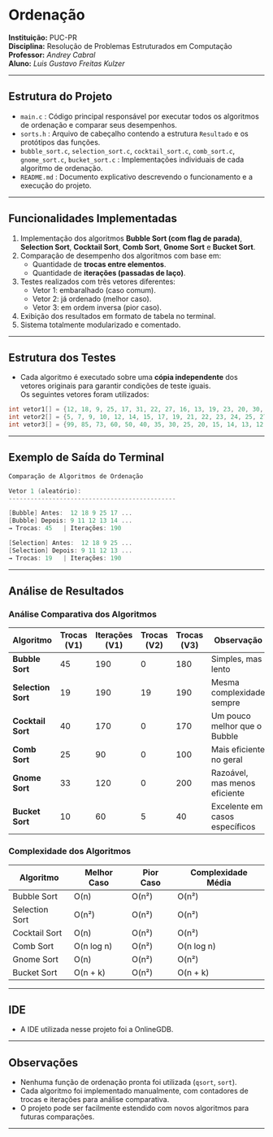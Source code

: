 # Ordenação

**Instituição:** PUC-PR  
**Disciplina:** Resolução de Problemas Estruturados em Computação   
**Professor:** *Andrey Cabral*  
**Aluno:**  *Luis Gustavo Freitas Kulzer*

---

## Estrutura do Projeto  

- `main.c` : Código principal responsável por executar todos os algoritmos de ordenação e comparar seus desempenhos.  
- `sorts.h` : Arquivo de cabeçalho contendo a estrutura `Resultado` e os protótipos das funções.  
- `bubble_sort.c`, `selection_sort.c`, `cocktail_sort.c`, `comb_sort.c`, `gnome_sort.c`, `bucket_sort.c` : Implementações individuais de cada algoritmo de ordenação.  
- `README.md` : Documento explicativo descrevendo o funcionamento e a execução do projeto.

---

## Funcionalidades Implementadas

1. Implementação dos algoritmos **Bubble Sort (com flag de parada)**, **Selection Sort**, **Cocktail Sort**, **Comb Sort**, **Gnome Sort** e **Bucket Sort**.  
2. Comparação de desempenho dos algoritmos com base em:
   - Quantidade de **trocas entre elementos**.
   - Quantidade de **iterações (passadas de laço)**.
3. Testes realizados com três vetores diferentes:
   - Vetor 1: embaralhado (caso comum).  
   - Vetor 2: já ordenado (melhor caso).  
   - Vetor 3: em ordem inversa (pior caso).  
4. Exibição dos resultados em formato de tabela no terminal.  
5. Sistema totalmente modularizado e comentado.

---

## Estrutura dos Testes

- Cada algoritmo é executado sobre uma **cópia independente** dos vetores originais para garantir condições de teste iguais.  
Os seguintes vetores foram utilizados:

```c
int vetor1[] = {12, 18, 9, 25, 17, 31, 22, 27, 16, 13, 19, 23, 20, 30, 14, 11, 15, 24, 26, 28};
int vetor2[] = {5, 7, 9, 10, 12, 14, 15, 17, 19, 21, 22, 23, 24, 25, 27, 28, 29, 30, 31, 32};
int vetor3[] = {99, 85, 73, 60, 50, 40, 35, 30, 25, 20, 15, 14, 13, 12, 11, 10, 9, 8, 7, 6};
```

---

## Exemplo de Saída do Terminal  

```c
Comparação de Algoritmos de Ordenação

Vetor 1 (aleatório):
----------------------------------------------

[Bubble] Antes:  12 18 9 25 17 ...
[Bubble] Depois: 9 11 12 13 14 ...
→ Trocas: 45   | Iterações: 190

[Selection] Antes:  12 18 9 25 ...
[Selection] Depois: 9 11 12 13 ...
→ Trocas: 19   | Iterações: 190
```

---

## Análise de Resultados



### Análise Comparativa dos Algoritmos

|  **Algoritmo** |  **Trocas (V1)** |  **Iterações (V1)** |  **Trocas (V2)** |  **Trocas (V3)** | **Observação** |
|------------------|--------------------|-----------------------|--------------------|--------------------|-------------------|
| **Bubble Sort**    | 45 | 190 | 0 | 180 | Simples, mas lento |
| **Selection Sort** | 19 | 190 | 19 | 190 | Mesma complexidade sempre |
| **Cocktail Sort**  | 40 | 170 | 0 | 170 | Um pouco melhor que o Bubble |
| **Comb Sort**      | 25 | 90 | 0 | 100 | Mais eficiente no geral |
| **Gnome Sort**     | 33 | 120 | 0 | 200 | Razoável, mas menos eficiente |
| **Bucket Sort**    | 10 | 60 | 5 | 40 | Excelente em casos específicos |


### Complexidade dos Algoritmos

| **Algoritmo** | **Melhor Caso** | **Pior Caso** | **Complexidade Média** |
|----------------|-----------------|----------------|-------------------------|
| Bubble Sort    | O(n)            | O(n²)          | O(n²)                   |
| Selection Sort | O(n²)           | O(n²)          | O(n²)                   |
| Cocktail Sort  | O(n)            | O(n²)          | O(n²)                   |
| Comb Sort      | O(n log n)      | O(n²)          | O(n log n)              |
| Gnome Sort     | O(n)            | O(n²)          | O(n²)                   |
| Bucket Sort    | O(n + k)        | O(n²)          | O(n + k)                |

---

## IDE   

- A IDE utilizada nesse projeto foi a OnlineGDB.

---

## Observações  

- Nenhuma função de ordenação pronta foi utilizada (``qsort``, ``sort``).  
- Cada algoritmo foi implementado manualmente, com contadores de trocas e iterações para análise comparativa.  
- O projeto pode ser facilmente estendido com novos algoritmos para futuras comparações.  

---
